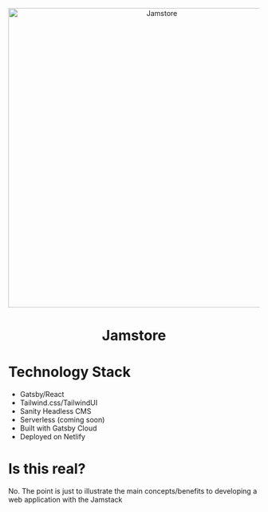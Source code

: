 <p align="center">
  <a href="https://jamstore.xyz">
    <img alt="Jamstore" src="https://jamstore.xyz/jam-og.png" width="600" />
  </a>
</p>
<h1 align="center">
  Jamstore
</h1>

# Technology Stack

- Gatsby/React
- Tailwind.css/TailwindUI
- Sanity Headless CMS
- Serverless (coming soon)
- Built with Gatsby Cloud
- Deployed on Netlify

# Is this real?

No. The point is just to illustrate the main concepts/benefits to developing a web application with the Jamstack
